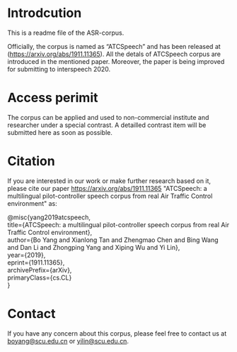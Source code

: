 # Introdcution
This is a readme file of the ASR-corpus.

Officially, the corpus is named as “ATCSpeech” and has been released at (https://arxiv.org/abs/1911.11365). 
All the detals of ATCSpeech corpus are introduced in the mentioned paper. 
Moreover, the paper is being improved for submitting to interspeech 2020. 


# Access perimit

The corpus can be applied and used to non-commercial institute and researcher under a special contrast.
A detailled contrast item will be submitted here as soon as possible.



# Citation

If you are interested in our work or make further research based on it, please cite our paper <https://arxiv.org/abs/1911.11365>
"ATCSpeech: a multilingual pilot-controller speech corpus from real Air Traffic Control environment" as:
  
  
  
@misc{yang2019atcspeech,     
            title={ATCSpeech: a multilingual pilot-controller speech corpus from real Air Traffic Control environment},    
        author={Bo Yang and Xianlong Tan and Zhengmao Chen and Bing Wang and Dan Li and Zhongping Yang and Xiping Wu and Yi Lin},    
        year={2019},    
        eprint={1911.11365},    
        archivePrefix={arXiv},    
        primaryClass={cs.CL}    
}

# Contact
If you have any concern about this corpus, please feel free to contact us at boyang@scu.edu.cn or yilin@scu.edu.cn.
